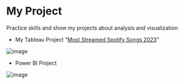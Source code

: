 # My Project
Practice skills and show my projects about analysis and visualization

- My Tableau Project "[Most Streamed Spotify Songs 2023](https://public.tableau.com/app/profile/wannida.chomngam/viz/MostStreamedSpotifySongs2023_17101676057170/Dashboard)"

![image](https://imgur.com/3nYYTWy.jpg)

- Power BI Project

![image](https://imgur.com/Z3e2E8M.jpg)

